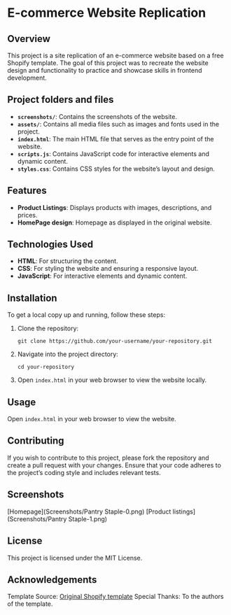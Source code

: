 # E-commerce Website Replication

## Overview

This project is a site replication of an e-commerce website based on a free Shopify template. The goal of this project was to recreate the website design and functionality to practice and showcase skills in frontend development.

## Project folders and files
- **`screenshots/`**: Contains the screenshots of the website.
- **`assets/`**: Contains all media files such as images and fonts used in the project.
- **`index.html`**: The main HTML file that serves as the entry point of the website.
- **`scripts.js`**: Contains JavaScript code for interactive elements and dynamic content.
- **`styles.css`**: Contains CSS styles for the website’s layout and design.

## Features

- **Product Listings**: Displays products with images, descriptions, and prices.
- **HomePage design**: Homepage as displayed in the original website.

## Technologies Used

- **HTML**: For structuring the content.
- **CSS**: For styling the website and ensuring a responsive layout.
- **JavaScript**: For interactive elements and dynamic content.

## Installation

To get a local copy up and running, follow these steps:

1. Clone the repository:

   ```git clone https://github.com/your-username/your-repository.git```

2. Navigate into the project directory:
   
    ```cd your-repository```

3. Open ```index.html``` in your web browser to view the website locally.


## Usage
Open ```index.html``` in your web browser to view the website.

## Contributing
If you wish to contribute to this project, please fork the repository and create a pull request with your changes. Ensure that your code adheres to the project’s coding style and includes relevant tests.

## Screenshots
[Homepage](Screenshots/Pantry Staple-0.png)
[Product listings](Screenshots/Pantry Staple-1.png)
## License
This project is licensed under the MIT License.

## Acknowledgements
Template Source: [Original Shopify template](https://themes.shopify.com/themes/crave/styles/default/preview)
Special Thanks: To the authors of the template.
